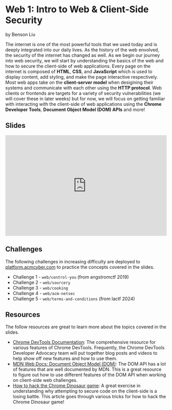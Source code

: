 # Web 1: Intro to Web & Client-Side Security
by Benson Liu

The internet is one of the most powerful tools that we used today and is deeply integrated into our daily lives. As the history of the web envolved, the security of the internet has changed as well. As we begin our journey into web security, we will start by understanding the basics of the web and how to secure the client-side of web applications. Every page on the internet is composed of **HTML**, **CSS**, and **JavaScript** which is used to display content, add styling, and make the page interactive respectively. Most web apps take on the **client-server model** when desigining their systems and communicate with each other using the **HTTP protocol**. Web clients or frontends are targets for a variety of security vulnerabilities (we will cover these in later weeks) but for now, we will focus on getting familiar with interacting with the client-side of web applications using the **Chrome Developer Tools**, **Document Object Model (DOM) APIs** and more!

## Slides
<iframe src="https://docs.google.com/presentation/d/e/2PACX-1vSFHXEvzXqLQJ-uJdJje9UZ0-THwvSkw1RU7xAnPmRjJyUCTi65G9cp49v5F5NXAQOiAZXVP3D2hNRG/embed?start=false&loop=false&delayms=3000" frameborder="0" width="100%" style="aspect-ratio: 16 / 10;" allowfullscreen="true" mozallowfullscreen="true" webkitallowfullscreen="true"></iframe>

## Challenges
The following challenges in increasing difficulty are deployed to [platform.acmcyber.com](https://platform.acmcyber.com) to practice the concepts covered in the slides.
- Challenge 1 - `web/control-you` (from angstromctf 2019)
- Challenge 2 - `web/sourcery`
- Challenge 3 - `web/cooking`
- Challenge 4 - `web/acm-netsec`
- Challenge 5 - `web/terms-and-conditions` (from lactf 2024)

## Resources
The follow resources are great to learn more about the topics covered in the slides.
- [Chrome DevTools Documentation](https://developer.chrome.com/docs/devtools): The comprehensive resource for various features of Chrome DevTools. Frequently, the Chrome DevTools Developer Advocacy team will put together blog posts and videos to help show off new features and how to use them.
- [MDN Web Docs: Document Object Model (DOM)](https://developer.mozilla.org/en-US/docs/Web/API/Document_Object_Model): The DOM API has a lot of features that are well documented by MDN. This is a great resource to figure out how to use different features of the DOM API when working on client-side web challenges.
- [How to hack the Chrome Dinosaur game](https://www.tomsguide.com/how-to/how-to-hack-the-chrome-dinosaur-game): A great exercise in understanding why attempting to secure code on the client-side is a losing battle. This article goes through various tricks for how to hack the Chrome Dinosaur game!
